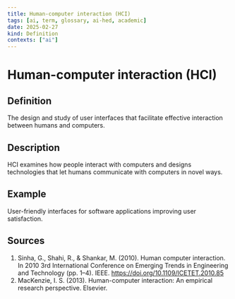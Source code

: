 ```yaml
---
title: Human-computer interaction (HCI)
tags: [ai, term, glossary, ai-hed, academic]
date: 2025-02-27
kind: Definition
contexts: ["ai"]
---
```


# Human-computer interaction (HCI)

## Definition
The design and study of user interfaces that facilitate effective interaction between humans and computers.

## Description
HCI examines how people interact with computers and designs technologies that let humans communicate with computers in novel ways.

## Example
User-friendly interfaces for software applications improving user satisfaction.

## Sources
1. Sinha, G., Shahi, R., & Shankar, M. (2010). Human computer interaction. In 2010 3rd International Conference on Emerging Trends in Engineering and Technology (pp. 1–4). IEEE. https://doi.org/10.1109/ICETET.2010.85 
2. MacKenzie, I. S. (2013). Human-computer interaction: An empirical research perspective. Elsevier.
